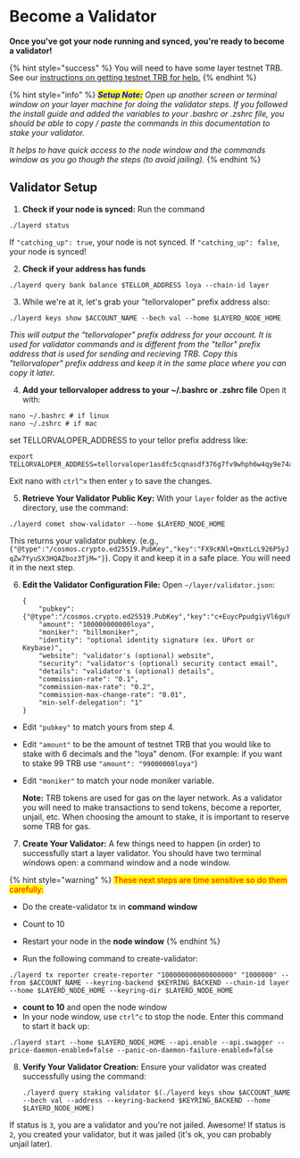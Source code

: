 # Become a Validator

**Once you've got your node running and synced, you're ready to become a validator!**

{% hint style="success" %}
You will need to have some layer testnet TRB.  See our [instructions on getting testnet TRB for help.](getting-testnet-trb.md)
{% endhint %}

{% hint style="info" %}
_<mark style="color:blue;">**Setup Note:**</mark>_ _Open up another screen or terminal window on your layer machine for doing the validator steps. If you followed the install guide and added the variables to your .bashrc or .zshrc file, you should be able to copy / paste the commands in this documentation to stake your validator._

_It helps to have quick access to the node window and the commands window as you go though the steps (to avoid jailing)._
{% endhint %}

## Validator Setup

1. **Check if your node is synced:** Run the command

```
./layerd status
```

If `"catching_up": true`, your node is not synced. If `"catching_up": false`, your node is synced!

2. **Check if your address has funds**

```
./layerd query bank balance $TELLOR_ADDRESS loya --chain-id layer
```

3. While we're at it, let's grab your "tellorvaloper" prefix address also:

```
./layerd keys show $ACCOUNT_NAME --bech val --home $LAYERD_NODE_HOME
```

_This will output the "tellorvaloper" prefix address for your account. It is used for validator commands and is different from the "tellor" prefix address that is used for sending and recieving TRB. Copy this "tellorvaloper" prefix address and keep it in the same place where you can copy it later._

4. **Add your tellorvaloper address to your \~/.bashrc or .zshrc file** Open it with:

```
nano ~/.bashrc # if linux
nano ~/.zshrc # if mac
```

set TELLORVALOPER\_ADDRESS to your tellor prefix address like:

```
export TELLORVALOPER_ADDRESS=tellorvaloper1asdfc5cqnasdf376g7fv9whph6w4qy9e74asdf
```

Exit nano with `ctrl^x` then enter `y` to save the changes.

5. **Retrieve Your Validator Public Key:** With your `layer` folder as the active directory, use the command:

```
./layerd comet show-validator --home $LAYERD_NODE_HOME
```

This returns your validator pubkey. (e.g., `{"@type":"/cosmos.crypto.ed25519.PubKey","key":"FX9cKNl+QmxtLcL926P5yJqZw7YyuSX3HQAZboz3TjM="}`). Copy it and keep it in a safe place. You will need it in the next step.

6.  **Edit the Validator Configuration File:** Open `~/layer/validator.json`:

    ```
    {
        "pubkey": {"@type":"/cosmos.crypto.ed25519.PubKey","key":"c+EuycPpudgiyVl6guYG9oyPSImHHJz1z0Pg4ODKveo="},
        "amount": "100000000000loya",
        "moniker": "billmoniker",
        "identity": "optional identity signature (ex. UPort or Keybase)",
        "website": "validator's (optional) website",
        "security": "validator's (optional) security contact email",
        "details": "validator's (optional) details",
        "commission-rate": "0.1",
        "commission-max-rate": "0.2",
        "commission-max-change-rate": "0.01",
        "min-self-delegation": "1"
    }
    ```

* Edit `"pubkey"` to match yours from step 4.
* Edit `"amount"` to be the amount of testnet TRB that you would like to stake with 6 decimals and the "loya" denom. (For example: if you want to stake 99 TRB use `"amount": "99000000loya"`)
*   Edit `"moniker"` to match your node moniker variable.

    **Note:** TRB tokens are used for gas on the layer network. As a validator you will need to make transactions to send tokens, become a reporter, unjail, etc. When choosing the amount to stake, it is important to reserve some TRB for gas.

7. **Create Your Validator:** A few things need to happen (in order) to successfully start a layer validator. You should have two terminal windows open: a command window and a node window.

{% hint style="warning" %}
<mark style="color:red;">These next steps are time sensitive so do them carefully:</mark>&#x20;

* Do the create-validator tx in **command window**
* Count to 10&#x20;
* Restart your node in the **node window**
{% endhint %}

* Run the following command to create-validator:

```
./layerd tx reporter create-reporter "100000000000000000" "1000000" --from $ACCOUNT_NAME --keyring-backend $KEYRING_BACKEND --chain-id layer --home $LAYERD_NODE_HOME --keyring-dir $LAYERD_NODE_HOME
```

* **count to 10** and open the node window
* In your node window, use `ctrl^c` to stop the node. Enter this command to start it back up:

```
./layerd start --home $LAYERD_NODE_HOME --api.enable --api.swagger --price-daemon-enabled=false --panic-on-daemon-failure-enabled=false
```

8.  **Verify Your Validator Creation:** Ensure your validator was created successfully using the command:

    ```
    ./layerd query staking validator $(./layerd keys show $ACCOUNT_NAME --bech val --address --keyring-backend $KEYRING_BACKEND --home $LAYERD_NODE_HOME)
    ```

If status is `3`, you are a validator and you're not jailed. Awesome! If status is `2`, you created your validator, but it was jailed (it's ok, you can probably unjail later).
